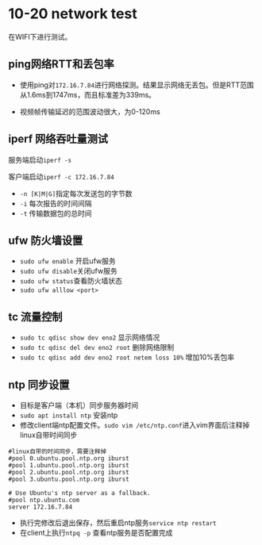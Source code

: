 # 10-20 network test

在WIFI下进行测试。

## ping网络RTT和丢包率

- 使用ping对`172.16.7.84`进行网络探测。结果显示网络无丢包。但是RTT范围从1.6ms到1747ms，而且标准差为339ms。

- 视频帧传输延迟的范围波动很大，为0-120ms

## iperf 网络吞吐量测试

服务端启动`iperf -s`

客户端启动`iperf -c 172.16.7.84`

- `-n [K|M|G]`指定每次发送包的字节数
- `-i` 每次报告的时间间隔
- `-t` 传输数据包的总时间

## ufw 防火墙设置

- `sudo ufw enable` 开启ufw服务
- `sudo ufw disable`关闭ufw服务
- `sudo ufw status`查看防火墙状态
- `sudo ufw alllow <port>`

## tc 流量控制

- `sudo tc qdisc show dev eno2` 显示网络情况
- `sudo tc qdisc del dev eno2 root` 删除网络限制
- `sudo tc qdisc add dev eno2 root netem loss 10%` 增加10%丢包率

## ntp 同步设置

- 目标是客户端（本机）同步服务器时间
- `sudo apt install ntp` 安装ntp
- 修改client端ntp配置文件。`sudo vim /etc/ntp.conf`进入vim界面后注释掉linux自带时间同步

```
#linux自带的时间同步，需要注释掉
#pool 0.ubuntu.pool.ntp.org iburst
#pool 1.ubuntu.pool.ntp.org iburst
#pool 2.ubuntu.pool.ntp.org iburst
#pool 3.ubuntu.pool.ntp.org iburst

# Use Ubuntu's ntp server as a fallback.
#pool ntp.ubuntu.com
server 172.16.7.84
```

- 执行完修改后退出保存，然后重启ntp服务`service ntp restart`
- 在client上执行`ntpq -p` 查看ntp服务是否配置完成